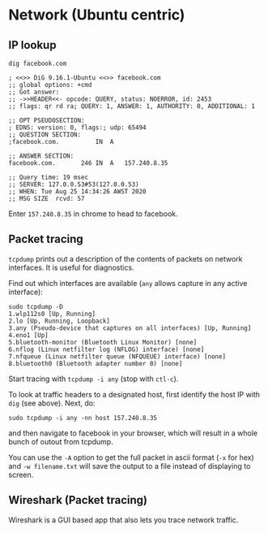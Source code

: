 # Network (Ubuntu centric)

## IP lookup

```
dig facebook.com

; <<>> DiG 9.16.1-Ubuntu <<>> facebook.com
;; global options: +cmd
;; Got answer:
;; ->>HEADER<<- opcode: QUERY, status: NOERROR, id: 2453
;; flags: qr rd ra; QUERY: 1, ANSWER: 1, AUTHORITY: 0, ADDITIONAL: 1

;; OPT PSEUDOSECTION:
; EDNS: version: 0, flags:; udp: 65494
;; QUESTION SECTION:
;facebook.com.			IN	A

;; ANSWER SECTION:
facebook.com.		246	IN	A	157.240.8.35

;; Query time: 19 msec
;; SERVER: 127.0.0.53#53(127.0.0.53)
;; WHEN: Tue Aug 25 14:34:26 AWST 2020
;; MSG SIZE  rcvd: 57

```

Enter `157.240.8.35` in chrome to head to facebook.

## Packet tracing

`tcpdump` prints out a description of the contents of packets on network interfaces.
It is useful for diagnostics.

Find out which interfaces are available (`any` allows capture in any active interface):

```
sudo tcpdump -D
1.wlp112s0 [Up, Running]
2.lo [Up, Running, Loopback]
3.any (Pseudo-device that captures on all interfaces) [Up, Running]
4.eno1 [Up]
5.bluetooth-monitor (Bluetooth Linux Monitor) [none]
6.nflog (Linux netfilter log (NFLOG) interface) [none]
7.nfqueue (Linux netfilter queue (NFQUEUE) interface) [none]
8.bluetooth0 (Bluetooth adapter number 0) [none]
```

Start tracing with `tcpdump -i any` (stop with `ctl-c`).

To look at traffic headers to a designated host, first identify the host IP with `dig` (see above). 
Next, do:

```
sudo tcpdump -i any -nn host 157.240.8.35
```
and then navigate to facebook in your browser, which will result in a whole bunch of outout from tcpdump.

You can use the `-A` option to get the full packet in ascii format (`-x` for hex) and `-w filename.txt` will save the output to a file instead of displaying to screen.


## Wireshark (Packet tracing)

Wireshark is a GUI based app that also lets you trace network traffic.







